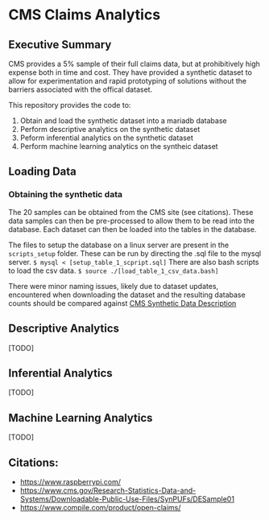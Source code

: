 # CMS Claims Analytics

## Executive Summary
CMS provides a 5% sample of their full claims data, but at prohibitively high expense both in time and cost. They have provided a synthetic dataset to allow for experimentation and rapid prototyping of solutions without the barriers associated with the offical dataset. 

This repository provides the code to: 
1. Obtain and load the synthetic dataset into a mariadb database
2. Perform descriptive analytics on the synthetic dataset
3. Peform inferential analytics on the synthetic dataset
3. Perform machine learning analytics on the syntheic dataset

## Loading Data
### Obtaining the synthetic data
The 20 samples can be obtained from the CMS site (see citations). These data samples can then be pre-processed to allow them to be read into the database. Each dataset can then be loaded into the tables in the database. 

The files to setup the database on a linux server are present in the ` scripts_setup ` folder. These can be run by directing the .sql file to the mysql server. ` $ mysql < [setup_table_1_scpript.sql] ` There are also bash scripts to load the csv data. ` $ source ./[load_table_1_csv_data.bash] `

There were minor naming issues, likely due to dataset updates, encountered when downloading the dataset and the resulting database counts should be compared against [CMS Synthetic Data Description](https://www.cms.gov/Research-Statistics-Data-and-Systems/Downloadable-Public-Use-Files/SynPUFs/DE_Syn_PUF)

## Descriptive Analytics
[TODO]

## Inferential Analytics
[TODO]

## Machine Learning Analytics
[TODO]

## Citations:
- https://www.raspberrypi.com/
- https://www.cms.gov/Research-Statistics-Data-and-Systems/Downloadable-Public-Use-Files/SynPUFs/DESample01
- https://www.compile.com/product/open-claims/




